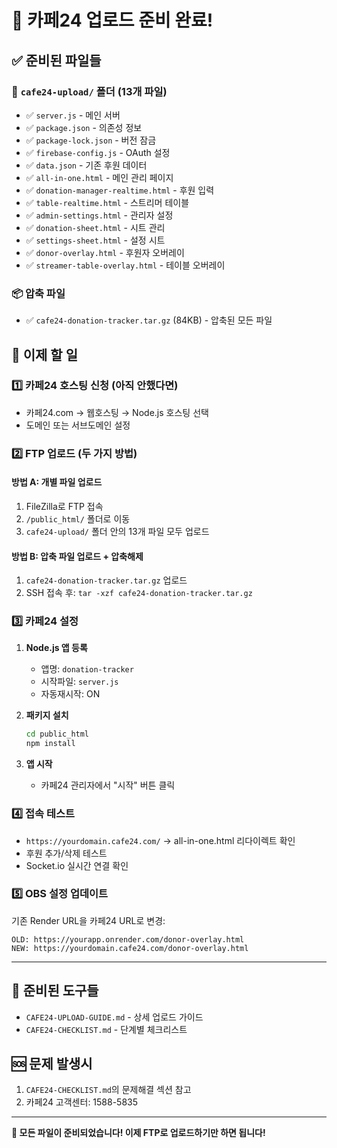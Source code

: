 # 🚀 카페24 업로드 준비 완료!

## ✅ 준비된 파일들

### 📁 `cafe24-upload/` 폴더 (13개 파일)
- ✅ `server.js` - 메인 서버
- ✅ `package.json` - 의존성 정보
- ✅ `package-lock.json` - 버전 잠금
- ✅ `firebase-config.js` - OAuth 설정
- ✅ `data.json` - 기존 후원 데이터
- ✅ `all-in-one.html` - 메인 관리 페이지
- ✅ `donation-manager-realtime.html` - 후원 입력
- ✅ `table-realtime.html` - 스트리머 테이블
- ✅ `admin-settings.html` - 관리자 설정
- ✅ `donation-sheet.html` - 시트 관리
- ✅ `settings-sheet.html` - 설정 시트
- ✅ `donor-overlay.html` - 후원자 오버레이
- ✅ `streamer-table-overlay.html` - 테이블 오버레이

### 📦 압축 파일
- ✅ `cafe24-donation-tracker.tar.gz` (84KB) - 압축된 모든 파일

## 🎯 이제 할 일

### 1️⃣ 카페24 호스팅 신청 (아직 안했다면)
- 카페24.com → 웹호스팅 → Node.js 호스팅 선택
- 도메인 또는 서브도메인 설정

### 2️⃣ FTP 업로드 (두 가지 방법)

#### 방법 A: 개별 파일 업로드
1. FileZilla로 FTP 접속
2. `/public_html/` 폴더로 이동
3. `cafe24-upload/` 폴더 안의 13개 파일 모두 업로드

#### 방법 B: 압축 파일 업로드 + 압축해제
1. `cafe24-donation-tracker.tar.gz` 업로드
2. SSH 접속 후: `tar -xzf cafe24-donation-tracker.tar.gz`

### 3️⃣ 카페24 설정
1. **Node.js 앱 등록**
   - 앱명: `donation-tracker`
   - 시작파일: `server.js`
   - 자동재시작: ON

2. **패키지 설치**
   ```bash
   cd public_html
   npm install
   ```

3. **앱 시작**
   - 카페24 관리자에서 "시작" 버튼 클릭

### 4️⃣ 접속 테스트
- `https://yourdomain.cafe24.com/` → all-in-one.html 리다이렉트 확인
- 후원 추가/삭제 테스트
- Socket.io 실시간 연결 확인

### 5️⃣ OBS 설정 업데이트
기존 Render URL을 카페24 URL로 변경:
```
OLD: https://yourapp.onrender.com/donor-overlay.html
NEW: https://yourdomain.cafe24.com/donor-overlay.html
```

---

## 🔧 준비된 도구들
- `CAFE24-UPLOAD-GUIDE.md` - 상세 업로드 가이드
- `CAFE24-CHECKLIST.md` - 단계별 체크리스트

## 🆘 문제 발생시
1. `CAFE24-CHECKLIST.md`의 문제해결 섹션 참고
2. 카페24 고객센터: 1588-5835

---

**🎉 모든 파일이 준비되었습니다! 이제 FTP로 업로드하기만 하면 됩니다!**